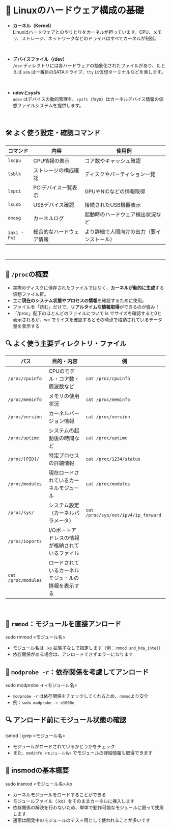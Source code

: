 # 🧠 Linuxのハードウェア構成の基礎

-   **カーネル（Kernel）**  
    Linuxはハードウェアとのやりとりをカーネルが担っています。CPU、メモリ、ストレージ、ネットワークなどのドライバはすべてカーネルが制御。

<br>

-   **デバイスファイル（/dev）**  
    `/dev` ディレクトリには各ハードウェアの抽象化されたファイルがあり、たとえば `sda` は一番目のSATAドライブ、`tty` は仮想ターミナルなどを表します。

<br>

-   **udevとsysfs**  
    `udev` はデバイスの動的管理を、`sysfs`（/sys）はカーネルデバイス情報の仮想ファイルシステムを提供します。

<br>

## 🛠 よく使う設定・確認コマンド

| コマンド | 内容 | 使用例 |
|--------------|------------------|---------------|
| `lscpu` | CPU情報の表示 | コア数やキャッシュ確認 |
| `lsblk` |ストレージの構成確認 | ディスクやパーティション一覧 |
| `lspci` | PCIデバイス一覧表示 | GPUやNICなどの情報取得 |
| `lsusb` | USBデバイス確認 | 接続されたUSB機器表示 |
| `dmesg` | カーネルログ | 起動時のハードウェア検出状況など |
| `inxi -Fxz` | 総合的なハードウェア情報 | より詳細で人間向けの出力（要インストール）|

<br>


------------------------------------------------

## 🧠 `/proc`の概要

-   実際のディスクに保存されたファイルではなく、**カーネルが動的に生成**する仮想ファイル群。
-   主に**現在のシステム状態やプロセスの情報**を確認するために使用。
-   ファイルを「読む」だけで、**リアルタイムな情報取得**ができるのが強み！
-   「/proc」配下のほとんどのファイルについて ls でサイズを確認すると0と表示されるが、wc でサイズを確認するとその時点で格納されているデータ量を表示する

## 🔍 よく使う主要ディレクトリ・ファイル

| パス | 目的・内容 | 例 |
|-----------------|-------------------|-------------|
| `/proc/cpuinfo` | CPUのモデル・コア数・周波数など | `cat /proc/cpuinfo` |
| `/proc/meminfo` | メモリの使用状況 | `cat /proc/meminfo` |
| `/proc/version` | カーネルバージョン情報 | `cat /proc/version` |
| `/proc/uptime` | システムの起動後の時間など | `cat /proc/uptime` |
| `/proc/[PID]/` | 特定プロセスの詳細情報 | `cat /proc/1234/status` |
| `/proc/modules` | 現在ロードされているカーネルモジュール | `cat /proc/modules` |
| `/proc/sys/` | システム設定（カーネルパラメータ）| `cat /proc/sys/net/ipv4/ip_forward` |
| `/proc/ioports` | I/Oポートアドレスの情報が格納されているファイル |
| `cat /proc/modules` | ロードされているカーネルモジュールの情報を表示する |

<br>

## 🧰 `rmmod`：モジュールを直接アンロード

sudo rmmod <モジュール名>

-   モジュール名は `.ko` 拡張子なしで指定します（例：`rmmod snd_hda_intel`）
-   依存関係がある場合は、アンロードできずエラーになります

## 🧰 `modprobe -r`：依存関係を考慮してアンロード

sudo modprobe -r <モジュール名>

-   `modprobe -r` は依存関係をチェックしてくれるため、`rmmod`より安全
-   例：`sudo modprobe -r e1000e`

## 🔍 アンロード前にモジュール状態の確認

lsmod | grep <モジュール名>

-   モジュールがロードされているかどうかをチェック
-   また、`modinfo <モジュール名>` でモジュールの詳細情報も取得できます

## 🧠 insmodの基本概要

sudo insmod <モジュール名>.ko

- カーネルモジュールをロードすることができる
- モジュールファイル（.ko）をそのままカーネルに挿入します
- 依存関係の解決を行わないため、単体で動作可能なモジュールに限って使用します
- 通常は開発中のモジュールのテスト用として使われることが多いです

